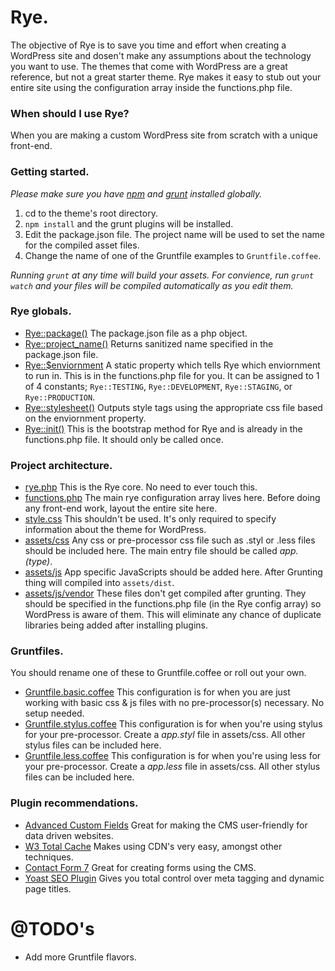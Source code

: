 # Rye.

The objective of Rye is to save you time and effort when creating a WordPress site and dosen't make any assumptions about the technology you want to use. The themes that come with WordPress are a great reference, but not a great starter theme. Rye makes it easy to stub out your entire site using the configuration array inside the functions.php file.

### When should I use Rye?

When you are making a custom WordPress site from scratch with a unique front-end.

### Getting started.

*Please make sure you have [npm](https://www.npmjs.org/) and [grunt](http://gruntjs.com/) installed globally.*

1. cd to the theme's root directory.
2. `npm install` and the grunt plugins will be installed.
3. Edit the package.json file. The project name will be used to set the name for the compiled asset files.
4. Change the name of one of the Gruntfile examples to `Gruntfile.coffee`.

_Running `grunt` at any time will build your assets. For convience, run `grunt watch` and your files will be compiled automatically as you edit them._

### Rye globals.

* [Rye::package()](rye.php#L24) The package.json file as a php object.
* [Rye::project_name()](rye.php#L32) Returns sanitized name specified in the package.json file.
* [Rye::$enviornment](rye.php#L13) A static property which tells Rye which enviornment to run in. This is in the functions.php file for you. It can be assigned to 1 of 4 constants; `Rye::TESTING`, `Rye::DEVELOPMENT`, `Rye::STAGING`, or `Rye::PRODUCTION`.
* [Rye::stylesheet()](rye.php#L41) Outputs style tags using the appropriate css file based on the enviornment property.
* [Rye::init()](rye.php#L143) This is the bootstrap method for Rye and is already in the functions.php file. It should only be called once.

### Project architecture.


* [rye.php](rye.php) This is the Rye core. No need to ever touch this.
* [functions.php](functions.php) The main rye configuration array lives here. Before doing any front-end work, layout the entire site here.
* [style.css](style.css) This shouldn't be used. It's only required to specify information about the theme for WordPress.
* [assets/css](assets/css) Any css or pre-processor css file such as .styl or .less files should be included here. The main entry file should be called *app.(type)*.
* [assets/js](assets/js) App specific JavaScripts should be added here. After Grunting thing will compiled into `assets/dist`.
* [assets/js/vendor](assets/js/vendor) These files don't get compiled after grunting. They should be specified in the functions.php file (in the Rye config array) so WordPress is aware of them. This will eliminate any chance of duplicate libraries being added after installing plugins.

### Gruntfiles.

You should rename one of these to Gruntfile.coffee or roll out your own.

* [Gruntfile.basic.coffee](Gruntfile.basic.coffee) This configuration is for when you are just working with basic css & js files with no pre-processor(s) necessary. No setup needed.
* [Gruntfile.stylus.coffee](Gruntfile.stylus.coffee) This configuration is for when you're using stylus for your pre-processor. Create a *app.styl* file in assets/css. All other stylus files can be included here.
* [Gruntfile.less.coffee](Gruntfile.less.coffee) This configuration is for when you're using less for your pre-processor. Create a *app.less* file in assets/css. All other stylus files can be included here.

### Plugin recommendations.

* [Advanced Custom Fields](http://www.advancedcustomfields.com/) Great for making the CMS user-friendly for data driven websites.
* [W3 Total Cache](https://wordpress.org/plugins/w3-total-cache/) Makes using CDN's very easy, amongst other techniques.
* [Contact Form 7](http://wordpress.org/plugins/contact-form-7/) Great for creating forms using the CMS.
* [Yoast SEO Plugin](https://yoast.com/wordpress/plugins/seo/) Gives you total control over meta tagging and dynamic page titles.

# @TODO's

* Add more Gruntfile flavors.
